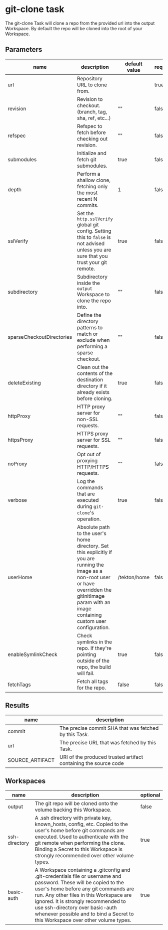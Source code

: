 # git-clone task

The git-clone Task will clone a repo from the provided url into the output Workspace. By default the repo will be cloned into the root of your Workspace.

## Parameters
|name|description|default value|required|
|---|---|---|---|
|url|Repository URL to clone from.||true|
|revision|Revision to checkout. (branch, tag, sha, ref, etc...)|""|false|
|refspec|Refspec to fetch before checking out revision.|""|false|
|submodules|Initialize and fetch git submodules.|true|false|
|depth|Perform a shallow clone, fetching only the most recent N commits.|1|false|
|sslVerify|Set the `http.sslVerify` global git config. Setting this to `false` is not advised unless you are sure that you trust your git remote.|true|false|
|subdirectory|Subdirectory inside the `output` Workspace to clone the repo into.|""|false|
|sparseCheckoutDirectories|Define the directory patterns to match or exclude when performing a sparse checkout.|""|false|
|deleteExisting|Clean out the contents of the destination directory if it already exists before cloning.|true|false|
|httpProxy|HTTP proxy server for non-SSL requests.|""|false|
|httpsProxy|HTTPS proxy server for SSL requests.|""|false|
|noProxy|Opt out of proxying HTTP/HTTPS requests.|""|false|
|verbose|Log the commands that are executed during `git-clone`'s operation.|true|false|
|userHome|Absolute path to the user's home directory. Set this explicitly if you are running the image as a non-root user or have overridden the gitInitImage param with an image containing custom user configuration. |/tekton/home|false|
|enableSymlinkCheck|Check symlinks in the repo. If they're pointing outside of the repo, the build will fail.|true|false|
|fetchTags|Fetch all tags for the repo.|false|false|

## Results
|name|description|
|---|---|
|commit|The precise commit SHA that was fetched by this Task.|
|url|The precise URL that was fetched by this Task.|
|SOURCE_ARTIFACT|URI of the produced trusted artifact containing the source code|

## Workspaces
|name|description|optional|
|---|---|---|
|output|The git repo will be cloned onto the volume backing this Workspace.|false|
|ssh-directory|A .ssh directory with private key, known_hosts, config, etc. Copied to the user's home before git commands are executed. Used to authenticate with the git remote when performing the clone. Binding a Secret to this Workspace is strongly recommended over other volume types. |true|
|basic-auth|A Workspace containing a .gitconfig and .git-credentials file or username and password. These will be copied to the user's home before any git commands are run. Any other files in this Workspace are ignored. It is strongly recommended to use ssh-directory over basic-auth whenever possible and to bind a Secret to this Workspace over other volume types. |true|
